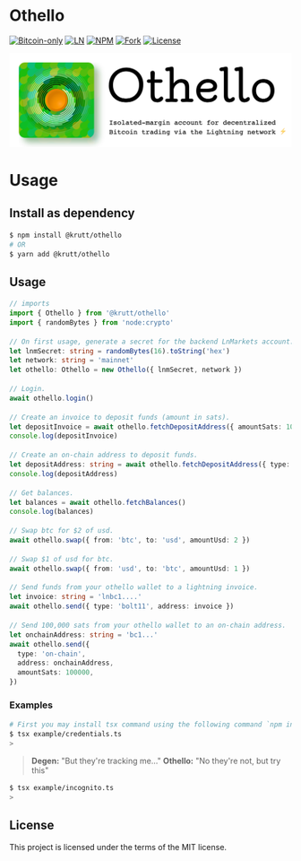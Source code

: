 # Othello

[![Bitcoin-only](https://img.shields.io/badge/bitcoin-only-FF9900?logo=bitcoin)](https://twentyone.world)
[![LN](https://img.shields.io/badge/lightning-792EE5?logo=lightning)](https://mempool.space/lightning)
[![NPM](https://img.shields.io/npm/v/@krutt/othello.svg?logo=npm)](https://npmjs.com/package/@krutt/othello)
[![Fork](https://img.shields.io/badge/fork-dannydeezy/tao--wallet-beige?logo=github)](https://github.com/dannydeezy/tao-wallet)
[![License](https://img.shields.io/pypi/l/fastapi-csrf-protect)](LICENSE)

![Othello Banner](static/othello-banner.png)

# Usage

## Install as dependency

```sh
$ npm install @krutt/othello
# OR
$ yarn add @krutt/othello
```

## Usage

```typescript
// imports
import { Othello } from '@krutt/othello'
import { randomBytes } from 'node:crypto'

// On first usage, generate a secret for the backend LnMarkets account.
let lnmSecret: string = randomBytes(16).toString('hex')
let network: string = 'mainnet'
let othello: Othello = new Othello({ lnmSecret, network })

// Login.
await othello.login()

// Create an invoice to deposit funds (amount in sats).
let depositInvoice = await othello.fetchDepositAddress({ amountSats: 1000000, type: 'bolt11' })
console.log(depositInvoice)

// Create an on-chain address to deposit funds.
let depositAddress: string = await othello.fetchDepositAddress({ type: 'on-chain' })
console.log(depositAddress)

// Get balances.
let balances = await othello.fetchBalances()
console.log(balances)

// Swap btc for $2 of usd.
await othello.swap({ from: 'btc', to: 'usd', amountUsd: 2 })

// Swap $1 of usd for btc.
await othello.swap({ from: 'usd', to: 'btc', amountUsd: 1 })

// Send funds from your othello wallet to a lightning invoice.
let invoice: string = 'lnbc1....'
await othello.send({ type: 'bolt11', address: invoice })

// Send 100,000 sats from your othello wallet to an on-chain address.
let onchainAddress: string = 'bc1...'
await othello.send({
  type: 'on-chain',
  address: onchainAddress,
  amountSats: 100000,
})
```

### Examples

```sh
# First you may install tsx command using the following command `npm install -g tsx`
$ tsx example/credentials.ts
>
```

> **Degen:** "But they're tracking me..."
> **Othello:** "No they're not, but try this"

```sh
$ tsx example/incognito.ts
>
```

## License

This project is licensed under the terms of the MIT license.
